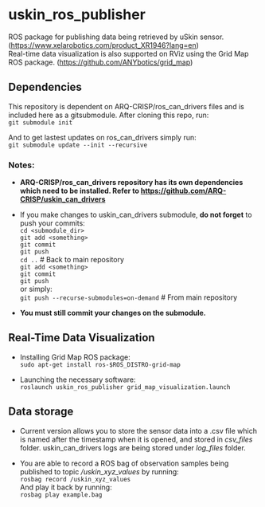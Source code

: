 # uskin_ros_publisher
ROS package for publishing data being retrieved by uSkin sensor. (https://www.xelarobotics.com/product_XR1946?lang=en)  
Real-time data visualization is also supported on RViz using the Grid Map ROS package. (https://github.com/ANYbotics/grid_map)

## Dependencies
This repository is dependent on ARQ-CRISP/ros_can_drivers files and is included here as a gitsubmodule. After cloning this repo, run:  
`git submodule init`

And to get lastest updates on ros_can_drivers simply run:  
`git submodule update --init --recursive`

### Notes:
- **ARQ-CRISP/ros_can_drivers repository has its own dependencies which need to be installed. Refer to https://github.com/ARQ-CRISP/uskin_can_drivers**


- If you make changes to uskin_can_drivers submodule, **do not forget** to push your commits:  
`cd <submodule_dir>`  
`git add <something>`  
`git commit`  
`git push`  
`cd ..` # Back to main repository  
`git add <something>`  
`git commit`  
`git push`  
or simply:  
`git push --recurse-submodules=on-demand` # From main repository

- **You must still commit your changes on the submodule.**
 
## Real-Time Data Visualization

- Installing Grid Map ROS package:    
`sudo apt-get install ros-$ROS_DISTRO-grid-map`

- Launching the necessary software:  
`roslaunch uskin_ros_publisher grid_map_visualization.launch`

## Data storage

- Current version allows you to store the sensor data into a .csv file which is named after the timestamp when it is opened, and stored in *csv_files* folder. uskin_can_drivers logs are being stored under *log_files* folder.

- You are able to record a ROS bag of observation samples being published to topic */uskin_xyz_values* by running:  
`rosbag record /uskin_xyz_values`  
And play it back by running:  
`rosbag play example.bag` 

